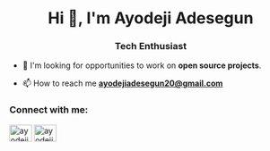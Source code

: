 <h1 align="center">Hi 👋, I'm Ayodeji Adesegun</h1>
<h3 align="center">Tech Enthusiast</h3>


- 👯 I'm looking for opportunities to work on **open source projects**.

- 📫 How to reach me **ayodejiadesegun20@gmail.com**


<h3 align="left">Connect with me:</h3>
<p align="left">
<a href="https://twitter.com/ayodejiades" target="blank"><img align="center" src="https://raw.githubusercontent.com/rahuldkjain/github-profile-readme-generator/master/src/images/icons/Social/twitter.svg" alt="ayodejiadesegun" height="30" width="40" /></a>
<a href="https://linkedin.com/in/ayodeji-adesegun" target="blank"><img align="center" src="https://raw.githubusercontent.com/rahuldkjain/github-profile-readme-generator/master/src/images/icons/Social/linked-in-alt.svg" alt="ayodeji-adesegun" height="30" width="40"/></a>
</p>
